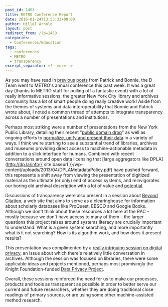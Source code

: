 ```yaml
---
post_id: 1453
title: METRO Conference Report
date: 2016-01-24T13:53:33+00:00
author: Hillel Arnold
layout: post
redirect_from: /?p=1453
categories:
  - Conferences/Education
tags:
  - conferences
  - METRO
  - transparency
excerpt_separator: <!--more-->
---
```

As you may have read in [previous](/a-metro-retrospective) [posts](/metro-report) from Patrick and Bonnie, the D-Team went to METRO's annual conference this past week. It was a great day (thanks to METRO staff for pulling off a fantastic event) with a lot of really informative sessions; the greater New York City library and archives community has a lot of smart people doing really creative work! Aside from the themes of systems and data interoperability that Bonnie and Patrick wrote about, I noted a common thread of attempts to integrate transparency across a number of presentations and institutions.<!--more-->

Perhaps most striking were a number of presentations from the New York Public Library, detailing their recent "[public domain drop](http://www.nypl.org/research/collections/digital-collections/public-domain)" as well as ongoing efforts to [normalize, unify and present their data](https://drive.google.com/file/d/0B3Mh8PAXKHOlVDBIbEhaR3h5cGs/view) in a variety of ways. I think we're starting to see a substantial trend of libraries, archives and museums providing direct access to machine-actionable metadata in addition to a slick interface for humans. Combined with recent conversations around open data licensing that [large aggregators like DPLA](http://dp.la/info{{ site.baseurl }}/wp-content/uploads/2013/04/DPLAMetadataPolicy.pdf) have pushed forward, this represents a shift away from viewing the presentation of digitized material as the ultimate (or only) end of access systems, and reinvigorates our boring old archival description with a lot of value and [potential](http://dp.la/apps).

Discussions of transparency were also present in a session about [Beyond Citation](http://www.beyondcitation.org/), a web site that aims to serve as a clearinghouse for information about scholarly databases like ProQuest, EBSCO and Google Books. Although we don't think about these resources a lot here at the RAC – mostly because we don't have access to many of them – the larger questions this project raises around systems literacy are crucially important to understand. What is a given system searching, and more importantly what is it not searching? How is its algorithm work, and how does it present results?

This presentation was complimented by a [really intriguing session on digital privacy](https://drive.google.com/file/d/0B3Mh8PAXKHOlNFhoNENsT09yZzg/view), an issue about which there's relatively little conversation in archives. Although the session was focused on libraries, there were some applicable ideas and projects mentioned, perhaps most promisingly the Knight Foundation-funded [Data Privacy Project](http://www.dataprivacyproject.org/).

Overall, these sessions reinforced the need for us to make our processes, products and tools as transparent as possible in order to better serve our current and future researchers, whether they are doing traditional close readings of primary sources, or are using some other machine-assisted method research.
